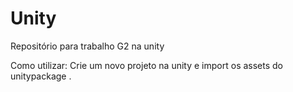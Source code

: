 # Unity
Repositório para trabalho G2 na unity

Como utilizar: 
Crie um novo projeto na unity e import os assets do unitypackage .
